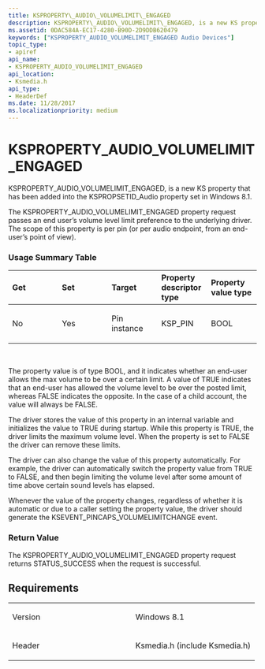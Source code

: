```yaml
---
title: KSPROPERTY\_AUDIO\_VOLUMELIMIT\_ENGAGED
description: KSPROPERTY\_AUDIO\_VOLUMELIMIT\_ENGAGED, is a new KS property that has been added into the KSPROPSETID\_Audio property set in Windows 8.1.
ms.assetid: 0DAC584A-EC17-4280-B90D-2D9DDB620479
keywords: ["KSPROPERTY_AUDIO_VOLUMELIMIT_ENGAGED Audio Devices"]
topic_type:
- apiref
api_name:
- KSPROPERTY_AUDIO_VOLUMELIMIT_ENGAGED
api_location:
- Ksmedia.h
api_type:
- HeaderDef
ms.date: 11/28/2017
ms.localizationpriority: medium
---
```


# KSPROPERTY\_AUDIO\_VOLUMELIMIT\_ENGAGED


KSPROPERTY\_AUDIO\_VOLUMELIMIT\_ENGAGED, is a new KS property that has been added into the KSPROPSETID\_Audio property set in Windows 8.1.

The KSPROPERTY\_AUDIO\_VOLUMELIMIT\_ENGAGED property request passes an end user’s volume level limit preference to the underlying driver. The scope of this property is per pin (or per audio endpoint, from an end-user’s point of view).

### <span id="Usage_Summary_Table"></span><span id="usage_summary_table"></span><span id="USAGE_SUMMARY_TABLE"></span>Usage Summary Table

<table>
<colgroup>
<col width="20%" />
<col width="20%" />
<col width="20%" />
<col width="20%" />
<col width="20%" />
</colgroup>
<thead>
<tr class="header">
<th align="left">Get</th>
<th align="left">Set</th>
<th align="left">Target</th>
<th align="left">Property descriptor type</th>
<th align="left">Property value type</th>
</tr>
</thead>
<tbody>
<tr class="odd">
<td align="left"><p>No</p></td>
<td align="left"><p>Yes</p></td>
<td align="left"><p>Pin instance</p></td>
<td align="left"><p>KSP_PIN</p></td>
<td align="left"><p>BOOL</p></td>
</tr>
</tbody>
</table>

 

The property value is of type BOOL, and it indicates whether an end-user allows the max volume to be over a certain limit. A value of TRUE indicates that an end-user has allowed the volume level to be over the posted limit, whereas FALSE indicates the opposite. In the case of a child account, the value will always be FALSE.

The driver stores the value of this property in an internal variable and initializes the value to TRUE during startup. While this property is TRUE, the driver limits the maximum volume level. When the property is set to FALSE the driver can remove these limits.

The driver can also change the value of this property automatically. For example, the driver can automatically switch the property value from TRUE to FALSE, and then begin limiting the volume level after some amount of time above certain sound levels has elapsed.

Whenever the value of the property changes, regardless of whether it is automatic or due to a caller setting the property value, the driver should generate the KSEVENT\_PINCAPS\_VOLUMELIMITCHANGE event.

### <span id="Return_Value"></span><span id="return_value"></span><span id="RETURN_VALUE"></span>Return Value

The KSPROPERTY\_AUDIO\_VOLUMELIMIT\_ENGAGED property request returns STATUS\_SUCCESS when the request is successful.

Requirements
------------

<table>
<colgroup>
<col width="50%" />
<col width="50%" />
</colgroup>
<tbody>
<tr class="odd">
<td align="left"><p>Version</p></td>
<td align="left"><p>Windows 8.1</p></td>
</tr>
<tr class="even">
<td align="left"><p>Header</p></td>
<td align="left">Ksmedia.h (include Ksmedia.h)</td>
</tr>
</tbody>
</table>

 

 





